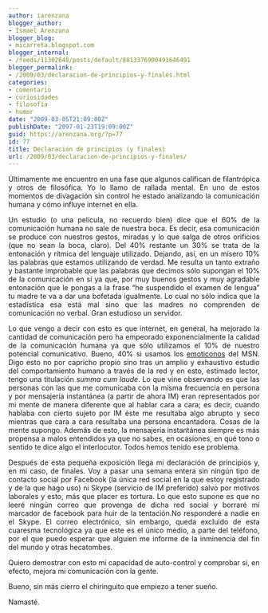 ```yaml
---
author: iarenzana
blogger_author:
- Ismael Arenzana
blogger_blog:
- micarreta.blogspot.com
blogger_internal:
- /feeds/11302648/posts/default/8813376900491646491
blogger_permalink:
- /2009/03/declaracion-de-principios-y-finales.html
categories:
- comentario
- curiosidades
- filosofía
- humor
date: "2009-03-05T21:09:00Z"
publishDate: "2097-01-23T19:09:00Z"
guid: https://arenzana.org/?p=77
id: 77
title: Declaración de principios (y finales)
url: /2009/03/declaracion-de-principios-y-finales/
---
```

<p style="text-align: justify;">
  Últimamente me encuentro en una fase que algunos califican de filantrópica y otros de filosófica. Yo lo llamo de rallada mental. En uno de estos momentos de divagación sin control he estado analizando la comunicación humana y cómo influye internet en ella.
</p>

<p style="text-align: justify;">
  Un estudio (o una película, no recuerdo bien) dice que el 60% de la comunicación humana no sale de nuestra boca. Es decir, esa comunicación se produce con nuestros gestos, miradas y lo que salga de otros orificios (que no sean la boca, claro). Del 40% restante un 30% se trata de la entonación y rítmica del lenguaje utilizado. Dejando, así, en un mísero 10% las palabras que estamos utilizando de verdad. Me resulta un tanto extraño y bastante improbable que las palabras que decimos sólo supongan el 10% de la comunicación en sí ya que, por muy buenos gestos y muy agradable entonación que le pongas a la frase &#8220;he suspendido el examen de lengua&#8221; tu madre te va a dar una bofetada igualmente. Lo cual no sólo indica que la estadística esa está mal sino que las madres no comprenden de comunicación no verbal. Gran estudioso un servidor.
</p>

<p style="text-align: justify;">
  Lo que vengo a decir con esto es que internet, en general, ha mejorado la cantidad de comunicación pero ha empeorado exponencialmente la calidad de la comunicación humana ya que sólo utilizamos el 10% de nuestro potencial comunicativo. Bueno, 40% si usamos los <a href="http://es.wikipedia.org/wiki/8-)">emoticonos</a> del MSN. Digo esto no por capricho propio sino tras un amplio y exhaustivo estudio del comportamiento humano a través de la red y en esto, estimado lector, tengo una titulación <em>summa cum laude</em>. Lo que vine observando es que las personas con las que me comunicaba con la misma frecuencia en persona y por mensajería instantánea (a partir de ahora IM) eran representados por mi mente de manera diferente que al hablar cara a cara; es decir, cuando hablaba con cierto sujeto por IM éste me resultaba algo abrupto y seco mientras que cara a cara resultaba una persona encantadora. Cosas de la mente supongo. Además de esto, la mensajería instantánea siempre es más propensa a malos entendidos ya que no sabes, en ocasiones, en qué tono o sentido te dice algo el interlocutor. Todos hemos tenido ese problema.
</p>

<p style="text-align: justify;">
  Después de esta pequeña exposición llega mi declaración de principios y, en mi caso, de finales. Voy a pasar una semana entera sin ningún tipo de contacto social por Facebook (la única red social en la que estoy registrado y de la que hago uso) ni Skype (servicio de IM preferido) salvo por motivos laborales y esto, más que placer es tortura. Lo que esto supone es que no leeré ningún correo que provenga de dicha red social y borraré mi marcador de facebook para huir de la tentación.No responderé a nadie en el Skype. El correo electrónico, sin embargo, queda excluido de esta cuaresma tecnológica ya que este es el único medio, a parte del teléfono, por el que puedo esperar que alguien me informe de la inminencia del fin del mundo y otras hecatombes.
</p>

<p style="text-align: justify;">
  Quiero demostrar con esto mi capacidad de auto-control y comprobar si, en efecto, mejora mi comunicación con la gente.
</p>

<p style="text-align: justify;">
  Bueno, sin más cierro el chiringuito que empiezo a tener sueño.
</p>

<p style="text-align: justify;">
  Namasté.
</p>
